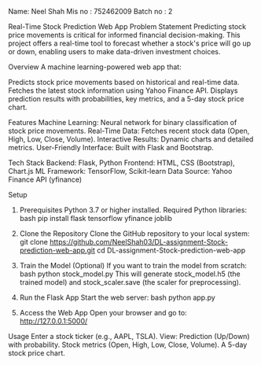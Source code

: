 Name: Neel Shah
Mis no : 752462009
Batch no : 2

Real-Time Stock Prediction Web App
Problem Statement
Predicting stock price movements is critical for informed financial decision-making. This project offers a real-time tool to forecast whether a stock's price will go up or down, enabling users to make data-driven investment choices.

Overview
A machine learning-powered web app that:

Predicts stock price movements based on historical and real-time data.
Fetches the latest stock information using Yahoo Finance API.
Displays prediction results with probabilities, key metrics, and a 5-day stock price chart.

Features
Machine Learning: Neural network for binary classification of stock price movements.
Real-Time Data: Fetches recent stock data (Open, High, Low, Close, Volume).
Interactive Results: Dynamic charts and detailed metrics.
User-Friendly Interface: Built with Flask and Bootstrap.

Tech Stack
Backend: Flask, Python
Frontend: HTML, CSS (Bootstrap), Chart.js
ML Framework: TensorFlow, Scikit-learn
Data Source: Yahoo Finance API (yfinance)

Setup

1. Prerequisites
Python 3.7 or higher installed.
Required Python libraries:
bash
pip install flask tensorflow yfinance joblib

2. Clone the Repository
Clone the GitHub repository to your local system:
git clone https://github.com/NeelShah03/DL-assignment-Stock-prediction-web-app.git
cd DL-assignment-Stock-prediction-web-app

3. Train the Model (Optional)
If you want to train the model from scratch:
bash
python stock_model.py
This will generate stock_model.h5 (the trained model) and stock_scaler.save (the scaler for preprocessing).

4. Run the Flask App
Start the web server:
bash
python app.py

5. Access the Web App
Open your browser and go to:
http://127.0.0.1:5000/

Usage
Enter a stock ticker (e.g., AAPL, TSLA).
View:
Prediction (Up/Down) with probability.
Stock metrics (Open, High, Low, Close, Volume).
A 5-day stock price chart.
